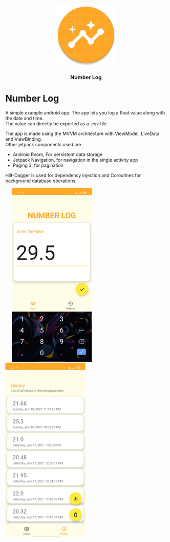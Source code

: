 <p align="center">
    <img src="app/src/main/res/mipmap-xxxhdpi/ic_launcher_round.png"
</p>
<h3 align="center">Number Log</h3>

# Number Log
A simple example android app. The app lets you log a float value along with the date and time.    
The value can directly be exported as a .csv file.    
    
The app is made using the MVVM architecture with ViewModel, LiveData and ViewBinding.    
Other jetpack components used are  
* Android Room, For persistent data storage  
* Jetpack Navigation, for navigation in the single activity app
* Paging 3, for pagination  
  
Hilt-Dagger is used for dependency injection and Coroutines for background database operations.

&nbsp; &nbsp;&nbsp; <img src="screenshot_for_readme/1.jpg" width = 250 >&nbsp; &nbsp;&nbsp;&nbsp;&nbsp;&nbsp;&nbsp;&nbsp;&nbsp;&nbsp;&nbsp;&nbsp;&nbsp;&nbsp;&nbsp;&nbsp;&nbsp;&nbsp;&nbsp; <img src="screenshot_for_readme/2.jpg" width = 250 >


